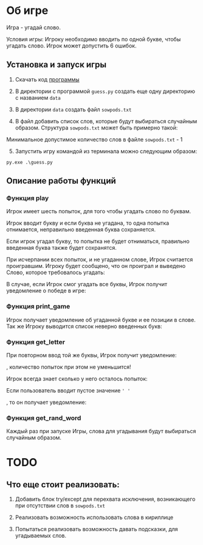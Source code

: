 # Об игре

Игра - угадай слово. 

Условия игры:
Игроку необходимо вводить по одной букве, чтобы угадать слово. Игрок может допустить 6 ошибок.

## Установка и запуск игры

1) Скачать код [программы](https://gist.github.com/dvmn-tasks/5f31ef8aabcef4ba9f0dd9766d7c434c)

2) В директории с программой ``guess.py`` создать еще одну директорию с названием `data`

3) В директории `data` создать файл `sowpods.txt`

4) В файл добавить список слов, которые будут выбираться случайным образом.
Структура `sowpods.txt` может быть примерно такой:

[id]:/image/exmpl.jpg

Минимальное допустимое количество слов в файле `sowpods.txt` - 1

5) Запустить игру командой из терминала можно следующим образом:

```py.exe .\guess.py```

## Описание работы функций

### Функция play

Игрок имеет шесть попыток, для того чтобы угадать слово по буквам.

Игрок вводит букву и если буква не угадана, то одна попытка отнимается, неправильно введенная буква сохраняется.

Если игрок угадал букву, то попытка не будет отниматься, правильно введенная буква также будет сохранятся. 

При исчерпании всех попыток, и не угаданном слове, Игрок считается проигравшим.
Игроку будет сообщено, что он проиграл и выведено Слово, которое требовалось угадать:

[id]:/image/lose.jpg

В случае, если Игрок смог угадать все буквы, Игрок получит уведомление о победе в игре:  

[id]:/image/win_1.jpg

### Функция print_game

Игрок получает уведомление об угаданной букве и ее позиции в слове. 
Так же Игроку выводится список неверно введенных букв:

[id]:/image/let_1.jpg

### Функция get_letter

При повторном ввод той же буквы, Игрок получит уведомление:

[id]:/image/let_2.jpg

, количество попыток при этом не уменьшится!

Игрок всегда знает сколько у него осталось попыток:

[id]:/image/let_3.jpg

Если пользователь вводит пустое значение ``' '``

[id]:/image/null.jpg

, то он получает уведомление:

[id]:/image/let_4.jpg

### Функция get_rand_word

Каждый раз при запуске Игры, слова для угадывания будут выбираться случайным образом.

# TODO

## Что еще стоит реализовать:

1) Добавить блок try/except для перехвата исключения, возникающего при отсутствии слов в ```sowpods.txt```

2) Реализовать возможность использовать слова в кириллице

3) Попытаться реализовать возможность давать подсказки, для угадываемых слов. 
